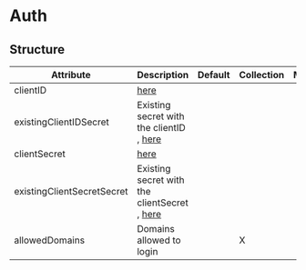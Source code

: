 # Auth 
 

## Structure 
 

| Attribute                  | Description                                                                 | Default | Collection | Map  |
| -------------------------- | --------------------------------------------------------------------------- | ------- | ---------- | ---  |
| clientID                   | [here](secret/Secret/Secret.md)                                             |         |            |      |
| existingClientIDSecret     | Existing secret with the clientID , [here](secret/Existing/Existing.md)     |         |            |      |
| clientSecret               | [here](secret/Secret/Secret.md)                                             |         |            |      |
| existingClientSecretSecret | Existing secret with the clientSecret , [here](secret/Existing/Existing.md) |         |            |      |
| allowedDomains             | Domains allowed to login                                                    |         | X          |      |
